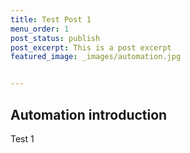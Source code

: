 ```yaml
---
title: Test Post 1
menu_order: 1
post_status: publish
post_excerpt: This is a post excerpt
featured_image: _images/automation.jpg


---
```


## Automation introduction
Test 1